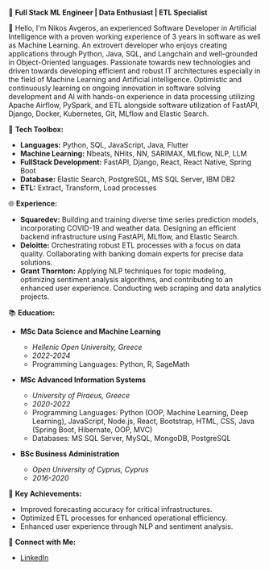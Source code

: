🚀 **Full Stack ML Engineer | Data Enthusiast | ETL Specialist**

👋 Hello, I'm Nikos Avgeros, an experienced Software Developer in Artificial Intelligence with a proven working experience of 3 years in software as well as Machine Learning. An extrovert developer who enjoys creating applications through Python, Java, SQL, and Langchain and well-grounded in Object-Oriented languages. Passionate towards new technologies and driven towards developing efficient and robust IT architectures especially in the field of Machine Learning and Artificial intelligence. Optimistic and continuously learning on ongoing innovation in software solving development and AI with hands-on experience in data processing utilizing Apache Airflow, PySpark, and ETL alongside software utilization of FastAPI, Django, Docker, Kubernetes, Git, MLflow and Elastic Search.

🔧 **Tech Toolbox:**
   - **Languages:** Python, SQL, JavaScript, Java, Flutter
   - **Machine Learning:** Nbeats, NHits, NN, SARIMAX, MLflow, NLP, LLM
   - **FullStack Development:** FastAPI, Django, React, React Native, Spring Boot
   - **Database:** Elastic Search, PostgreSQL, MS SQL Server, IBM DB2
   - **ETL:** Extract, Transform, Load processes

🌐 **Experience:**
   - **Squaredev:** Building and training diverse time series prediction models, incorporating COVID-19 and weather data. Designing an efficient backend infrastructure using FastAPI, MLflow, and Elastic Search.
   - **Deloitte:** Orchestrating robust ETL processes with a focus on data quality. Collaborating with banking domain experts for precise data solutions.
   - **Grant Thornton:** Applying NLP techniques for topic modeling, optimizing sentiment analysis algorithms, and contributing to an enhanced user experience. Conducting web scraping and data analytics projects.

📚 **Education:**
   - **MSc Data Science and Machine Learning**
     - *Hellenic Open University, Greece*
     - *2022-2024*
     - Programming Languages: Python, R, SageMath

   - **MSc Advanced Information Systems**  
     - *University of Piraeus, Greece*  
     - *2020-2022*  
     - Programming Languages: Python (OOP, Machine Learning, Deep Learning), JavaScript, Node.js, React, Bootstrap, HTML, CSS, Java (Spring Boot, Hibernate, OOP, MVC)  
     - Databases: MS SQL Server, MySQL, MongoDB, PostgreSQL

   - **BSc Business Administration**  
     - *Open University of Cyprus, Cyprus*  
     - *2016-2020*
       
🌟 **Key Achievements:**
   - Improved forecasting accuracy for critical infrastructures.
   - Optimized ETL processes for enhanced operational efficiency.
   - Enhanced user experience through NLP and sentiment analysis.

🔗 **Connect with Me:**
   - [LinkedIn](https://www.linkedin.com/in/nikos-avgeros/)
